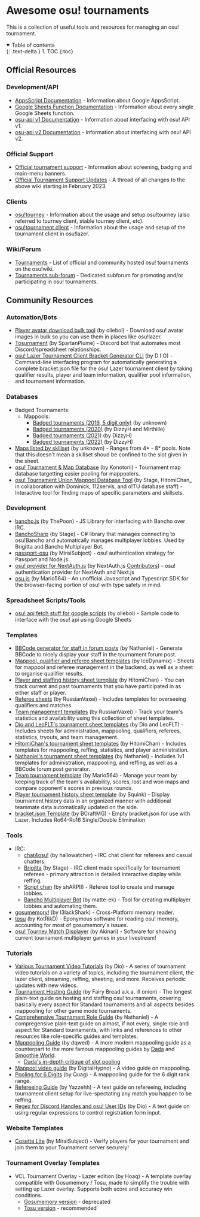 # Awesome osu! tournaments

This is a collection of useful tools and resources for managing an osu! tournament.

<details open markdown="block">
  <summary>
    Table of contents
  </summary>
  {: .text-delta }
1. TOC
{:toc}
</details>

## Official Resources

### Development/API
- [AppsScript Documentation](https://developers.google.com/apps-script/reference) - Information about Google AppsScript.
- [Google Sheets Function Documentation](https://support.google.com/docs/table/25273?hl=en) - Information about every single Google Sheets function.
- [osu-api v1 Documentation](https://github.com/ppy/osu-api/wiki) - Information about interfacing with osu! API v1.
- [osu-api v2 Documentation](https://docs.ppy.sh) - Information about interfacing with osu! API v2.

### Official Support
- [Official tournament support](https://osu.ppy.sh/wiki/en/Tournaments/Official_support) - Information about screening, badging and main-menu banners.
- [Official Tournament Support Updates](https://osu.ppy.sh/community/forums/topics/1715676?n=1) - A thread of all changes to the above wiki starting in February 2023.

### Clients
- [osu!tourney](https://osu.ppy.sh/wiki/en/osu%21_tournament_client/osu%21tourney) - Information about the usage and setup osu!tourney (also referred to tourney client, stable tourney client, etc).
- [osu!tournament client](https://osu.ppy.sh/wiki/en/osu%21_tournament_client) - Information about the usage and setup of the tournament client in osu!lazer.

### Wiki/Forum
- [Tournaments](https://osu.ppy.sh/wiki/en/Tournaments) - List of official and community hosted osu! tournaments on the osu!wiki.
- [Tournaments sub-forum](https://osu.ppy.sh/community/forums/55) - Dedicated subforum for promoting and/or participating in osu! tournaments.

## Community Resources

### Automation/Bots

- [Player avatar download bulk tool](https://git.omkserver.nl/omkelderman/player-avatar-download-bulk-tool) (by oliebol) - Download osu! avatar images in bulk so you can use them in places like osu!lazer.
- [Tosurnament](https://github.com/SpartanPlume/Tosurnament) (by SpartanPlume) - Discord bot that automates most Discord/spreadsheet relationships.
- [osu! Lazer Tournament Client Bracket Generator CLI](https://github.com/DRCallaghan/osu-lazer-qualifier-results-bracket-generator) (by D I O) - Command-line interfacing program for automatically generating a complete bracket.json file for the osu! Lazer tournament client by taking qualifier results, player and team information, qualifier pool information, and tournament information.

### Databases

- Badged Tournaments:
  - Mappools:
    - [Badged tournaments (2019, 5 digit only)](https://docs.google.com/spreadsheets/d/1oaGrmsbHr9L60AgaKTz3_fuvJB7Sjxzxweakm_Uu3Y8) (by unknown)
    - [Badged tournaments (2020)](https://docs.google.com/spreadsheets/u/1/d/1nLhUJwHgb0ptksMqWIKRo01L0xiQ-xG7kTr3nhBldLI) (by DizzyH and Mirthille)
    - [Badged tournaments (2021)](https://docs.google.com/spreadsheets/u/1/d/1DWMoBsy8Sh39j65ix6OTs19qbZOzH_zSTgzFgqid7YQ) (by DizzyH)
    - [Badged tournaments (2022)](https://docs.google.com/spreadsheets/d/1IobdnWKVKcMD-kk7UpAk_diSf6HSI9GVwG500W-jdqY) (by DizzyH)
- [Maps listed by skillset](https://docs.google.com/spreadsheets/d/1wPkqXQoVZUATwWfkEbzPnk_Nr3NJ-FpIxFyjzPL11XA) (by unknown) - Ranges from 4* - 8* pools. Note that this doesn't mean a skillset shoud be confined to the slot given in the sheet.
- [osu! Tournament & Map Database](https://otmd.konotorii.com) (by Konotorii) - Tournament map database targetting easier pooling for mappoolers.
- [osu! Tournament Union Mappool Database Tool](https://otu.stagec.xyz/) (by Stage, HitomiChan_ in collaboration with Dominick, 112servis, and o!TU database staff) - Interactive tool for finding maps of specific parameters and skillsets.

### Development
- [bancho.js](https://bancho.js.org) (by ThePoon) - JS Library for interfacing with Bancho over IRC.
- [BanchoSharp](https://github.com/hburn7/banchosharp) (by Stage) - C# library that manages connecting to osu!Bancho and automatically manages multiplayer lobbies. Used by Brigitta and Bancho Multiplayer Bot.
- [passport-osu](https://github.com/MiraiSubject/passport-osu) (by MiraiSubject) - osu! authentication strategy for Passport and Node.js.
- [osu! provider for NextAuth.js](https://next-auth.js.org/providers/osu) (by NextAuth.js [Contributors](https://github.com/nextauthjs/next-auth/commits/main/packages/next-auth/src/providers/osu.ts)) - osu! authentication provider for NextAuth and Next.js
- [osu.js](https://osu-js.onrender.com) (by Mario564) - An unofficial Javascript and Typescript SDK for the browser-facing portion of osu! with type safety in mind.

### Spreadsheet Scripts/Tools

- [osu! api fetch stuff for google scripts](https://gist.github.com/omkelderman/037342ca6612140197d0bb6f19328884) (by oliebol) - Sample code to interface with the osu! api using Google Sheets

### Templates

- [BBCode generator for staff in forum posts](https://docs.google.com/spreadsheets/d/1giUT9wLzhI-VkM6zioNH6pVrMqGDvi0_iUsfRmGRhP8) (by Nathaniel) - Generate BBCode to nicely display your staff in the tournament forum post.
- [Mappool, qualifier and referee sheet templates](https://drive.google.com/drive/folders/1sIGjDR9_h-M8RgiJ5Nobml5DBdsulCWF) (by IceDynamix) - Sheets for mappool and referee management in the backend, as well as a sheet to organise qualifier results.
- [Player and staffing history sheet template](https://docs.google.com/spreadsheets/d/1Ogu0Lw2JGR-WxuJav7IJd6hWAHOc0roaluCX1ROfplE) (by HitomiChan) - You can track current and past tournaments that you have participated in as either staff or player.
- [Referee sheets](https://drive.google.com/drive/folders/1sYTvq80pB1AESD-e_w6G-lrT02uzLO9O) (by RussianVaxei) - Includes templates for overseeing qualifiers and matches.
- [Team management templates](https://drive.google.com/drive/folders/1MrQc2fFx-OERCHFiezdtvaP3PrtXKg31) (by RussianVaxei) - Track your team's statistics and availability using this collection of sheet templates.
- [Dio and LeoFLT's tournament sheet templates](https://drive.google.com/drive/folders/1uB5uPs5__RcmuP0aHaUkUGHqeIUuObU7) (by Dio and LeoFLT) - Includes sheets for administration, mappooling, qualifiers, referees, statistics, tryouts, and team management.
- [HitomiChan's tournament sheet templates](https://drive.google.com/drive/folders/1o20TAh-EAKkd3X4RBFrcLVwunKd4yZCV) (by HitomiChan) - Includes templates for mappooling, reffing, statistics, and player administration.
- [Nathaniel's tournament sheet templates](https://drive.google.com/drive/u/1/folders/1OWK7WxQlVQQmeNdI3X7mxvGA8vywKDUB) (by Nathaniel) - Includes 1v1 templates for administration, mappooling, and reffing, as well as a BBCode forum post generator.
- [Team tournament template](https://docs.google.com/spreadsheets/d/106hHlF1rslZlCqdZ96T0oGWfqblxQIbSJ2VBR0QmbDE) (by Mario564) - Manage your team by keeping track of the team's availability, scores, lost and won maps and compare opponent's scores in previous rounds.
- [Player tournament history sheet template](https://docs.google.com/spreadsheets/d/18UWiooGGDMMkltJGm_Td1b72MVRnQQ5ceS21w2zm16U) (by Squink) - Display tournament history data in an organized manner with additional teammate data automatically updated on the side.
- [bracket.json Template](https://drive.google.com/drive/folders/1nQCujQAnoeCRQVSa4w6sEfwiNvt0USm2) (by BCraftMG) - Empty bracket.json for use with Lazer. Includes Ro64-Ro16 Single/Double Elimination

### Tools
- IRC:
    - [chat4osu!](https://osu.ppy.sh/community/forums/topics/879262) (by hallowatcher) - IRC chat client for referees and casual chatters.
    - [Brigitta](https://github.com/hburn7/Brigitta) (by Stage) - IRC client made specifically for tournament referees - primary attraction is detailed interactive display while reffing.
    - [Script chan](https://osu.ppy.sh/community/forums/topics/730734) (by shARPII) - Referee tool to create and manage lobbies.
    - [Bancho Multiplayer Bot](https://github.com/matte-ek/BanchoMultiplayerBot) (by matte-ek) - Tool for creating multiplayer lobbies and automating them.
- [gosumemory!](https://github.com/l3lackShark/gosumemory) (by l3lackShark) - Cross-Platform memory reader.
- [tosu](https://github.com/KotRikD/tosu) (by KotRikD) - Eponymous software for reading osu! memory, accounting for most of gosumemory's issues.
- [osu! Tourney Match Displayer](https://otmd.app) (by Akinari) - Software for showing current tournament multiplayer games in your livestream!

### Tutorials
- [Various Tournament Video Tutorials](https://www.youtube.com/playlist?list=PLTMORxHOcedL9Wpr1zdnjKh4KKopsHm4-) (by Dio) - A series of tournament video tutorials on a variety of topics, including the tournament client, the lazer client, streaming, reffing, sheeting, and more. Receives periodic updates with new videos.
- [Tournament Hosting Guide](https://docs.google.com/document/d/1aveFDrzwC9TiRrHAsDfRW0bVSKs3JY-v8TNmN0kB484/) (by Fairy Bread a.k.a. ill onion) - The longest plain-text guide on hosting and staffing osu! tournaments, covering basically every aspect for Standard tournaments and all aspects besides mappooling for other game mode tournaments.
- [Comprehensive Tournament Role Guide](https://docs.google.com/document/d/1ynEItqDBZYp9CVuFuJAJ6WBPLm20AacOrdiRGolUpEA/) (by Nathaniel) - A compregensive plain-text guide on almost, if not every, single role and aspect for Standard tournaments, with links and references to other resources like role-specific guides and templates.
- [Mappooling Guide](https://docs.google.com/document/d/1PERMOiwSI-mJ8s-hCsNVEG1FVeInMWyBC1eZv1iZ9SI/) (by dqwed) - A more modern mappooling guide as a counterpart to the more famous mappooling guides by [Dada](https://docs.google.com/document/d/e/2PACX-1vSEsDvb6MoutgXNY8j7-oiMMyVeJyNxISmmXPhxU0hzxNrxHl3TsuBv1FgLJgXqHGeUUlDgOWVTWnpj/pub) and [Smoothie World](https://docs.google.com/document/d/1lv_tW35cSZtqK4PtOJoatzfnin67TIBDIpeKVcHHlL8/pub).
  - [Dada's in-depth critique of slot pooling](https://docs.google.com/document/d/1X6XvEQX1JUyatRhFa3Xzs_SQeA_-KswbP4i8Zd8a4RY/edit#heading=h.kx5ip3nsx9r0)
- [Mappool video guide](https://www.youtube.com/watch?v=MBVaAffk4is) (by DigitalHypno) - A video guide on mappooling.
- [Pooling for 6 Digits](https://docs.google.com/document/d/10HMPaSnTgQ8OjedlzobFBCB_EyqDBayUqL1Us7iUC7I/) (by Quag) - A mappooling guide for the 6 digit rank range.
- [Refereeing Guide](https://docs.google.com/document/d/1CDZCOS1xHFFI6rotEJqPsYfnGBgjGlZk8FNxMDWzOmg/) (by Yazzehh) - A text guide on refereeing, including tournament client setup for live-spectating any match you happen to be reffing.
- [Regex for Discord Handles and osu! User IDs](https://gist.github.com/DRCallaghan/8d394d0b510f75fa58c2267cd1e4da32) (by Dio) - A text guide on using regular expressions to control registration form input.

### Website Templates
- [Cosette Lite](https://github.com/MiraiSubject/cosette-lite) (by MiraiSubject) - Verify players for your tournament and join them to your Tournament server securely!

### Tournament Overlay Templates
- VCL Tournament Overlay - Lazer edition (by Hoaq) - A template overlay compatible with Gosumemory / Tosu, made to simplify the trouble with setting up Lazer overlay. Supports both score and accuracy win conditions.
  - [Gosumemory version](https://github.com/vncommunityleague/vcl-tournament-overlay-gosumemory/) - deprecated
  - [Tosu version](https://github.com/vncommunityleague/vcl-tournament-overlay-tosu/) - recommended
